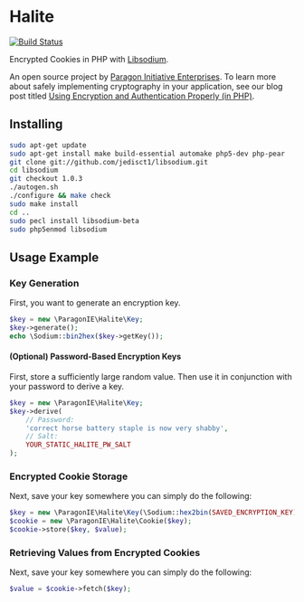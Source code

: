 # Halite 

[![Build Status](https://travis-ci.org/paragonie/halite_cookie.svg?branch=master)](https://travis-ci.org/paragonie/halite_cookie)

Encrypted Cookies in PHP with [Libsodium](https://github.com/jedisct1/libsodium-php).

An open source project by [Paragon Initiative Enterprises](https://paragonie.com).
To learn more about safely implementing cryptography in your application, see our
blog post titled [Using Encryption and Authentication Properly (in PHP)](https://paragonie.com/blog/2015/05/using-encryption-and-authentication-correctly).

## Installing

```sh
sudo apt-get update
sudo apt-get install make build-essential automake php5-dev php-pear
git clone git://github.com/jedisct1/libsodium.git
cd libsodium
git checkout 1.0.3
./autogen.sh
./configure && make check
sudo make install
cd ..
sudo pecl install libsodium-beta
sudo php5enmod libsodium
```

## Usage Example

### Key Generation

First, you want to generate an encryption key.

```php
$key = new \ParagonIE\Halite\Key;
$key->generate();
echo \Sodium::bin2hex($key->getKey());
```
#### (Optional) Password-Based Encryption Keys

First, store a sufficiently large random value. Then use it in conjunction with
your password to derive a key.

```php
$key = new \ParagonIE\Halite\Key;
$key->derive(
    // Password:
    'correct horse battery staple is now very shabby',
    // Salt:
    YOUR_STATIC_HALITE_PW_SALT
);
```

### Encrypted Cookie Storage

Next, save your key somewhere you can simply do the following:

```php
$key = new \ParagonIE\Halite\Key(\Sodium::hex2bin(SAVED_ENCRYPTION_KEY));
$cookie = new \ParagonIE\Halite\Cookie($key);
$cookie->store($key, $value);
```

### Retrieving Values from Encrypted Cookies

Next, save your key somewhere you can simply do the following:

```php
$value = $cookie->fetch($key);
```